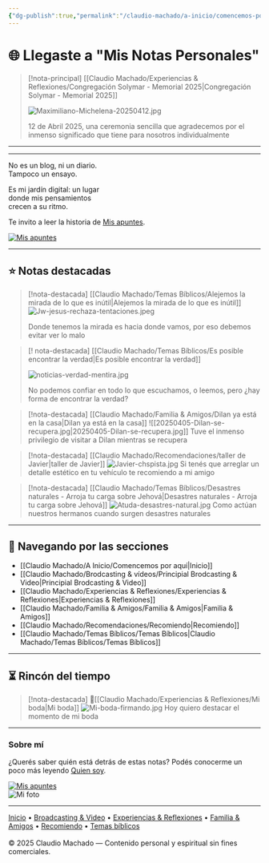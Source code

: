 ```yaml
---
{"dg-publish":true,"permalink":"/claudio-machado/a-inicio/comencemos-por-aqui/","title":"Página principal","tags":["home","inicio","gardenEntry"]}
---
```



# 🌐 Llegaste a "Mis Notas Personales" 

> [!nota-principal] [[Claudio Machado/Experiencias & Reflexiones/Congregación Solymar - Memorial 2025\|Congregación Solymar - Memorial 2025]]
> 
>  ![Maximiliano-Michelena-20250412.jpg](/img/user/Personal/Im%C3%A1genes/Maximiliano-Michelena-20250412.jpg)
>  
>  12 de Abril 2025, una ceremonia sencilla que agradecemos por el inmenso significado que tiene para nosotros individualmente 

---
<hr>
<div class="bienvenida">
<p>No es un blog, ni un diario.<br>
Tampoco un ensayo.</p>

<p>Es mi jardín digital: un lugar<br>
donde mis pensamientos<br>
crecen a su ritmo.</p>

<p>Te invito a leer la historia de <a href="https://mis-apuntes-psi.vercel.app/claudio-machado/a-inicio/mis-apuntes/" target="_blank">Mis apuntes</a>.</p>
<a href="https://mis-apuntes-psi.vercel.app/claudio-machado/a-inicio/mis-apuntes/" target="_blank"> <img src="https://mis-apuntes-psi.vercel.app/img/optimized/X-md_vGQfb-500.webp" alt="Mis apuntes" class="imagen-enlace">
  </a>
</div>
<hr>

## ⭐ Notas destacadas


> [!nota-destacada] [[Claudio Machado/Temas Bíblicos/Alejemos la mirada de lo que es inútil\|Alejemos la mirada de lo que es inútil]]
> ![Jw-jesus-rechaza-tentaciones.jpeg](/img/user/Personal/Im%C3%A1genes/Jw-jesus-rechaza-tentaciones.jpeg) 
> 
> Donde tenemos la mirada es hacia donde vamos, por eso debemos evitar ver lo malo 

> [! nota-destacada] [[Claudio Machado/Temas Bíblicos/Es posible encontrar la verdad\|Es posible encontrar la verdad]]
> 
>  ![noticias-verdad-mentira.jpg](/img/user/03%20Jard%C3%ADn%20digital/03%20-%2004%20-%20Imagen/AC%20im%C3%A1genes%20subidas/noticias-verdad-mentira.jpg)
>  
>  No podemos confiar en todo lo que escuchamos, o leemos, pero ¿hay forma de encontrar la verdad? 


> [!nota-destacada] [[Claudio Machado/Familia & Amigos/Dilan ya está en la casa\|Dilan ya está en la casa]]
> ![[20250405-Dilan-se-recupera.jpg\|20250405-Dilan-se-recupera.jpg]]
> Tuve el inmenso privilegio de visitar a Dilan mientras se recupera 


> [!nota-destacada] [[Claudio Machado/Recomendaciones/taller de Javier\|taller de Javier]]
> ![Javier-chspista.jpg](/img/user/03%20Jard%C3%ADn%20digital/03%20-%2004%20-%20Imagen/AC%20im%C3%A1genes%20subidas/Javier-chspista.jpg) 
> Si tenés que arreglar un detalle estético en tu vehículo te recomiendo a mi amigo 



> [!nota-destacada] [[Claudio Machado/Temas Bíblicos/Desastres naturales - Arroja tu carga sobre Jehová\|Desastres naturales - Arroja tu carga sobre Jehová]]
> ![Atuda-desastres-natural.jpg](/img/user/03%20Jard%C3%ADn%20digital/03%20-%2004%20-%20Imagen/AC%20im%C3%A1genes%20subidas/Atuda-desastres-natural.jpg) 
>Como actúan nuestros hermanos cuando surgen desastres naturales 


---

## 📂 Navegando por las secciones

- [[Claudio Machado/A Inicio/Comencemos por aquí\|Inicio]]
- [[Claudio Machado/Brodcasting & vídeos/Principial Brodcasting & Video\|Principial Brodcasting & Video]]
- [[Claudio Machado/Experiencias & Reflexiones/Experiencias & Reflexiones\|Experiencias & Reflexiones]]
- [[Claudio Machado/Familia & Amigos/Familia & Amigos\|Familia & Amigos]]
- [[Claudio Machado/Recomendaciones/Recomiendo\|Recomiendo]]
- [[Claudio Machado/Temas Bíblicos/Temas Bíblicos\|Claudio Machado/Temas Bíblicos/Temas Bíblicos]]

---

## ⏳ Rincón del tiempo

> [!nota-destacada] 💍[[Claudio Machado/Experiencias & Reflexiones/Mi boda\|Mi boda]]
> ![Mi-boda-firmando.jpg](/img/user/03%20Jard%C3%ADn%20digital/03%20-%2004%20-%20Imagen/AC%20im%C3%A1genes%20subidas/Mi-boda-firmando.jpg)
> Hoy quiero destacar el momento de mi boda 

---


<div class="bienvenida">
  <h3>Sobre mí</h3>
  <p>¿Querés saber quién está detrás de estas notas? Podés conocerme un poco más leyendo <a href="https://mis-apuntes-psi.vercel.app/claudio-machado/a-inicio/quien-soy/">Quien soy</a>.</p>
  <a href="https://mis-apuntes-psi.vercel.app/claudio-machado/a-inicio/quien-soy/" target="_blank"> <img src="https://mis-apuntes-psi.vercel.app/img/optimized/SwM5NH69Vp-500.webp" alt="Mis apuntes" class="imagen-enlace">
  </a>
</div>
<div class="avatar-bloque">
  <img src="/img/user/quien-soy.png" alt="Mi foto" class="avatar">
</div>

---


<div class="pie-simple">
  <a href="https://mis-apuntes-psi.vercel.app/">Inicio</a> •
  <a href="https://mis-apuntes-psi.vercel.app/claudio-machado/brodcasting-and-videos/principial-brodcasting-and-video/">Broadcasting & Video</a> •
  <a href="https://mis-apuntes-psi.vercel.app/claudio-machado/experiencias-and-reflexiones/experiencias-and-reflexiones/">Experiencias & Reflexiones</a> •
  <a href="https://mis-apuntes-psi.vercel.app/claudio-machado/familia-and-amigos/familia-and-amigos/">Familia & Amigos</a> •
  <a href="https://mis-apuntes-psi.vercel.app/claudio-machado/recomendaciones/recomiendo/">Recomiendo</a> •
  <a href="https://mis-apuntes-psi.vercel.app/claudio-machado/temas-biblicos/temas-biblicos/">Temas bíblicos</a>
  <br><br>
  <span class="legal">© 2025 Claudio Machado — Contenido personal y espiritual sin fines comerciales.</span>
</div>
